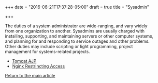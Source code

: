 +++
date = "2016-06-21T17:37:28-05:00"
draft = true
title = "Sysadmin"

+++

The duties of a system administrator are wide-ranging, and vary widely from one organization to another. Sysadmins are usually charged with installing, supporting, and maintaining servers or other computer systems, and planning for and responding to service outages and other problems. Other duties may include scripting or light programming, project management for systems-related projects.

* [Tomcat AJP](/techtalk/sysadmin/tomcat_domain)
* [Nginx Restrincting Access](/techtalk/sysadmin/nginx_restrincting_access)

[Return to the main article](/techtalk/techtalks)
